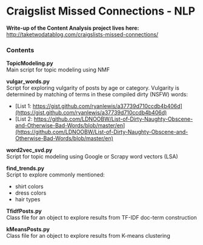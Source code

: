 # Craigslist Missed Connections - NLP

**Write-up of the Content Analysis project lives here:**
<br>http://taketwodatablog.com/craigslists-missed-connections/

### Contents

**TopicModeling.py**<br>
Main script for topic modeling using NMF

**vulgar_words.py**<br>
Script for exploring vulgarity of posts by age or category.
Vulgarity is determined by matching of terms in these compiled dirty (NSFW) words:

* [List 1: https://gist.github.com/ryanlewis/a37739d710ccdb4b406d](https://gist.github.com/ryanlewis/a37739d710ccdb4b406d)<br>
* [List 2: https://github.com/LDNOOBW/List-of-Dirty-Naughty-Obscene-and-Otherwise-Bad-Words/blob/master/en](https://github.com/LDNOOBW/List-of-Dirty-Naughty-Obscene-and-Otherwise-Bad-Words/blob/master/en)

**word2vec_svd.py**<br>
Script for topic modeling using Google or Scrapy word vectors (LSA)

**find_trends.py**<br>
Script to explore commonly mentioned:
+ shirt colors
+ dress colors
+ hair types

**TfidfPosts.py**<br>
Class file for an object to explore results from TF-IDF doc-term construction

**kMeansPosts.py**<br>
Class file for an object to explore results from K-means clustering
